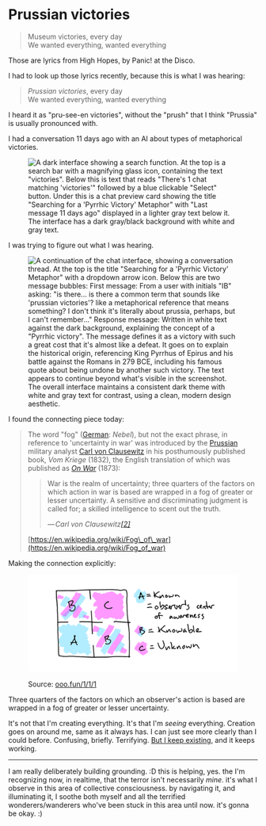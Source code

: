# Prussian victories

> Museum victories, every day\
> We wanted everything, wanted everything

Those are lyrics from High Hopes, by Panic! at the Disco.

I had to look up those lyrics recently, because this is what I was hearing:

> _Prussian victories_, every day\
> We wanted everything, wanted everything

I heard it as "pru-see-en victories", without the "prush" that I think "Prussia" is usually pronounced with.

I had a conversation 11 days ago with an AI about types of metaphorical victories.

<figure><img src="../../../.gitbook/assets/Screenshot 2024-12-13 at 8.13.16 PM.png" alt="A dark interface showing a search function. At the top is a search bar with a magnifying glass icon, containing the text &#x22;victories&#x22;. Below this is text that reads &#x22;There&#x27;s 1 chat matching &#x27;victories&#x27;&#x22; followed by a blue clickable &#x22;Select&#x22; button. Under this is a chat preview card showing the title &#x22;Searching for a &#x27;Pyrrhic Victory&#x27; Metaphor&#x22; with &#x22;Last message 11 days ago&#x22; displayed in a lighter gray text below it. The interface has a dark gray/black background with white and gray text."><figcaption></figcaption></figure>

I was trying to figure out what I was hearing.

<figure><img src="../../../.gitbook/assets/Screenshot 2024-12-13 at 8.12.37 PM.png" alt="A continuation of the chat interface, showing a conversation thread. At the top is the title &#x22;Searching for a &#x27;Pyrrhic Victory&#x27; Metaphor&#x22; with a dropdown arrow icon. Below this are two message bubbles: First message: From a user with initials &#x22;IB&#x22; asking: &#x22;is there... is there a common term that sounds like &#x27;prussian victories&#x27;? like a metaphorical reference that means something? I don&#x27;t think it&#x27;s literally about prussia, perhaps, but I can&#x27;t remember...&#x22; Response message: Written in white text against the dark background, explaining the concept of a &#x22;Pyrrhic victory&#x22;. The message defines it as a victory with such a great cost that it&#x27;s almost like a defeat. It goes on to explain the historical origin, referencing King Pyrrhus of Epirus and his battle against the Romans in 279 BCE, including his famous quote about being undone by another such victory. The text appears to continue beyond what&#x27;s visible in the screenshot. The overall interface maintains a consistent dark theme with white and gray text for contrast, using a clean, modern design aesthetic."><figcaption></figcaption></figure>

I found the connecting piece today:

> The word "fog" ([German](https://en.wikipedia.org/wiki/German_language): _Nebel_), but not the exact phrase, in reference to 'uncertainty in war' was introduced by the [Prussian](https://en.wikipedia.org/wiki/Prussia) military analyst [Carl von Clausewitz](https://en.wikipedia.org/wiki/Carl_von_Clausewitz) in his posthumously published book, _Vom Kriege_ (1832), the English translation of which was published as [_On War_](https://en.wikipedia.org/wiki/On_War) (1873):
>
> > War is the realm of uncertainty; three quarters of the factors on which action in war is based are wrapped in a fog of greater or lesser uncertainty. A sensitive and discriminating judgment is called for; a skilled intelligence to scent out the truth.
> >
> > — _Carl von Clausewitz_[_\[2\]_](https://en.wikipedia.org/wiki/Fog_of_war#cite_note-2)
>
> [https://en.wikipedia.org/wiki/Fog\_of\_war](https://en.wikipedia.org/wiki/Fog_of_war)

Making the connection explicitly:

<figure><img src="../../../.gitbook/assets/image (1) (1) (1).png" alt="A 2x2 grid diagram with permeable internal borders (gaps in center of shared lines). From lower left clockwise: Known (solid blue), Knowable (blue/pink stripes), Unknown (solid pink), Knowable (blue/pink stripes). Each internal border contains a central gap enabling flow between adjacent spaces. A legend defines: Known = Observer&#x27;s center of awareness, Knowable = Available to explore, Unknown = Source of fresh patterns. The gaps in borders emphasize how territories are distinct but inseparable, enabling natural flow while maintaining healthy relationship."><figcaption><p>Source: <a href="https://www.ooo.fun/1/1/1">ooo.fun/1/1/1</a></p></figcaption></figure>

Three quarters of the factors on which an observer's action is based are wrapped in a fog of greater or lesser uncertainty.

It's not that I'm creating everything. It's that I'm _seeing_ everything. Creation goes on around me, same as it always has. I can just see more clearly than I could before. Confusing, briefly. Terrifying. [But I keep existing](../11/the-language-of-light-a-conversation-with-isaac-and-abe.md), and it keeps working.

***

I am really deliberately building grounding. :D this is helping, yes. the I'm recognizing now, in realtime, that the terror isn't necessarily _mine_. it's what I observe in this area of collective consciousness. by navigating it, and illuminating it, I soothe both myself and all the terrified wonderers/wanderers who've been stuck in this area until now. it's gonna be okay. :)
